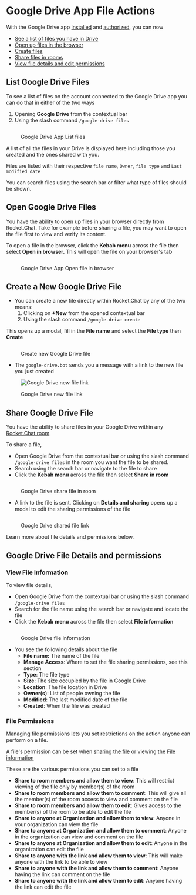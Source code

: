 # Google Drive App File Actions

With the Google Drive app [installed](google-drive-app-setup.md) and [authorized](authorize-and-connect-with-google-drive-app.md), you can now

* [See a list of files you have in Drive](google-drive-app-file-actions.md#list-google-drive-files)
* [Open up files in the browser](google-drive-app-file-actions.md#open-google-drive-files)
* [Create files](google-drive-app-file-actions.md#create-a-new-google-drive-file)
* [Share files in rooms](google-drive-app-file-actions.md#undefined)
* [View file details and edit permissions](google-drive-app-file-actions.md#google-drive-file-details-and-permissions)

## List Google Drive Files

To see a list of files on the account connected to the Google Drive app you can do that in either of the two ways

1. Opening **Google Drive** from the contextual bar
2. Using the slash command `/google-drive files`

<figure><img src="../../../.gitbook/assets/Google Drive App List files" alt=""><figcaption><p>Google Drive App List files</p></figcaption></figure>

A list of all the files in your Drive is displayed here including those you created and the ones shared with you.

Files are listed with their respective `file name`, `Owner`, `file type` and `Last modified date`

You can search files using the search bar or filter what type of files should be shown.

## Open Google Drive Files

You have the ability to open up files in your browser directly from Rocket.Chat. Take for example before sharing a file, you may want to open the file first to view and verify its content.

To open a file in the browser, click the **Kebab menu** across the file then select **Open in browser.** This will open the file on your browser's tab

<figure><img src="../../../.gitbook/assets/Google Drive App Open file in browser" alt=""><figcaption><p>Google Drive App Open file in browser</p></figcaption></figure>

## Create a New Google Drive File

* You can create a new file directly within Rocket.Chat by any of the two means:&#x20;
  1. Clicking on **+New** from the opened contextual bar
  2. Using the slash command `/google-drive create`

This opens up a modal, fill in the **File name** and select the **File type** then **Create**

<figure><img src="../../../.gitbook/assets/Create new Google Drive file " alt=""><figcaption><p>Create new Google Drive file </p></figcaption></figure>

* The `google-drive.bot` sends you a message with a link to the new file you just created

<figure><img src="../../../.gitbook/assets/Google Drive new file link" alt="Google Drive new file link"><figcaption><p>Google Drive new file link</p></figcaption></figure>

## Share Google Drive File

You have the ability to share files in your Google Drive within any [Rocket.Chat room](../../user-guides/rooms/#types-of-rooms-in-rocket.chat).

To share a file,

* Open Google Drive from the contextual bar or using the slash command `/google-drive files` in the room you want the file to be shared.
* Search using the search bar or navigate to the file to share
* Click the **Kebab menu** across the file then select **Share in room**

<figure><img src="../../../.gitbook/assets/Google Drive share file in room" alt=""><figcaption><p>Google Drive share file in room</p></figcaption></figure>

* A link to the file is sent. Clicking on **Details and sharing** opens up a modal to edit the sharing permissions of the file

<figure><img src="../../../.gitbook/assets/Google Drive shared file link" alt=""><figcaption><p>Google Drive shared file link</p></figcaption></figure>

Learn more about file details and permissions below.

## Google Drive File Details and permissions

### View File Information

To view file details,

* Open Google Drive from the contextual bar or using the slash command `/google-drive files`&#x20;
* Search for the file name using the search bar or navigate and locate the file
* Click the **Kebab menu** across the file then select **File information**

<figure><img src="../../../.gitbook/assets/Google Drive file information" alt=""><figcaption><p>Google Drive file information</p></figcaption></figure>

* You see the following details about the file
  * **File name:** The name of the file
  * **Manage Access**: Where to set the file sharing permissions, see this section
  * **Type**: The file type
  * **Size**: The size occupied by the file in Google Drive
  * **Location**: The file location in Drive
  * **Owner(s)**: List of people owning the file
  * **Modified**: The last modified date of the file
  * **Created**: When the file was created

### File Permissions

Managing file permissions lets you set restrictions on the action anyone can perform on a file.

A file's permission can be set when [sharing the file](google-drive-app-file-actions.md#share-google-drive-file) or viewing the [File information](google-drive-app-file-actions.md#view-file-information)

These are the various permissions you can set to a file

* **Share to room members and allow them to view**: This will restrict viewing of the file only by member(s) of the room
* **Share to room members and allow them to comment**: This will give all the member(s) of the room access to view and comment on the file
* **Share to room members and allow them to edit**: Gives access to the member(s) of the room to be able to edit the file
* **Share to anyone at Organization and allow them to view**: Anyone in your organization can view the file
* **Share to anyone at Organization and allow them to comment**: Anyone in the organization can view and comment on the file
* **Share to anyone at Organization and allow them to edit**: Anyone in the organization can edit the file
* **Share to anyone with the link and allow them to view**: This will make anyone with the link to be able to view
* **Share to anyone with the link and allow them to comment**: Anyone having the link can comment on the file
* **Share to anyone with the link and allow them to edit**: Anyone having the link can edit the file
